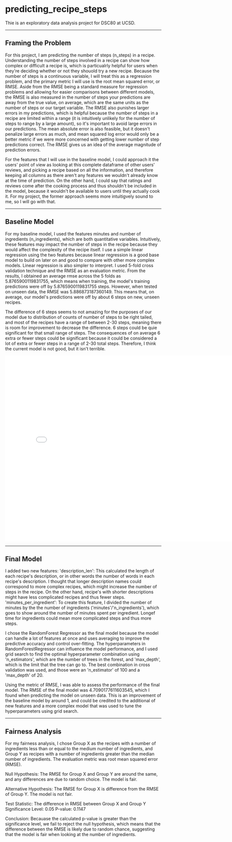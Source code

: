 # predicting_recipe_steps
Thie is an exploratory data analysis project for DSC80 at UCSD.

---

## Framing the Problem
For this project, I am predicting the number of steps (n_steps) in a recipe. Understanding the number of steps involved in a recipe can show how complex or difficult a recipe is, which is particualrly helpful for users when they're deciding whether or not they shouold try a new recipe. Because the number of steps is a continuous variable, I will treat this as a regression problem, and the primary metric I will use is the root mean squared error, or RMSE. Aside from the RMSE being a standard measure for regression problems and allowing for easier comparisons between different models, the RMSE is also measured in the number of steps your predictions are away from the true value, on average, which are the same units as the number of steps or our target variable. The RMSE also punishes larger errors in my predictions, which is helpful because the number of steps in a recipe are limited within a range (it is intuitively unlikely for the number of steps to range by a large amount), so it's important to avoid large errors in our predictions. The mean absolute error is also feasible, but it doesn't penalize large errors as much, and mean squared log error would only be a better metric if we were more concerned with getting lower number of step predictions correct. The RMSE gives us an idea of the average magnitude of prediction errors.

For the features that I will use in the baseline model, I could approach it the users' point of view as looking at this complete dataframe of other users' reviews, and picking a recipe based on all the information, and therefore keeping all columns as there aren't any features we wouldn't already know at the time of prediction. On the other hand, I could say that ratings and reviews come after the cooking process and thus shouldn't be included in the model, because it wouldn't be available to users until they actually cook it. For my project, the former approach seems more intuitigvely sound to me, so I will go with that.

---

## Baseline Model
For my baseline model, I used the features minutes and number of ingredients (n_ingredients), which are both quantitative variables. Intuitively, these features may impact the number of steps in the recipe because they would affect the complexity of the recipe itself. I use a simple linear regression using the two features because linear regression is a good base model to build on later on and good to compare with other more complex models. Linear regression is also simpler to interpret. I used 5-fold cross validation technique and the RMSE as an evaluation metric. From the results, I obtained an average rmse across the 5 folds as 5.8765900119831755, which means when training, the model's training predictions were off by 5.8765900119831755 steps. However, when tested on unseen data, the RMSE was 5.886873187360149. This means that, on average, our model's predictions were off by about 6 steps on new, unseen recipes. 

The difference of 6 steps seems to not amazing for the purposes of our model due to distribution of counts of number of steps to be right tailed, and most of the recipes have a range of between 2-30 steps, meaning there is room for improvement to decrease the difference. 6 steps could be quie significant for that small range of steps. The consequences of on average 6 extra or fewer steps could be significant because it could be considered a lot of extra or fewer steps in a range of 2-30 total steps. Therefore, I think the current model is not good, but it isn't terrible.

<iframe src="assets/distribution_of_steps.html" width=800 height=600 frameBorder=0></iframe>

---

## Final Model
I added two new features:
'description_len': This calculated the length of each recipe's description, or in other words the number of words in each recipe's description. I thought that longer description names could correspond to more complex recipes, which might increase the number of steps in the recipe. On the other hand, recipe's with shorter descriptions might
have less complicated recipes and thus fewer steps. 
'minutes_per_ingredient': To create this feature, I divided the number of minutes by the the number of ingredients ('minutes'/'n_ingredients'), which goes to show around the number of minutes spent per ingredient. Longef time for ingredients could mean more complicated steps and thus more steps.

I chose the RandomForest Regressor as the final model because the model can handle a lot of features at once and uses averaging to improve the predictive accuracy and control over-fitting. The hyperparameters in RandomForestRegressor can influence the model performance, and I used grid search to find the optimal hyperparameter combination using 'n_estimators', which are the number of trees in the forest, and 'max_depth', which is the limit that the tree can go to. The best combination in cross validation was used, and those were an 'n_estimator' of 100 and a 'max_depth' of 20. 

Using the metric of RMSE, I was able to assess the performance of the final model. The RMSE of the final model was 4.7090177611603545, which I found when predicting the model on unseen data. This is an improvement of the baseline model by around 1, and could be credited to the additional of new features and a more complex model that was used to tune the hyperparameters using grid search.

---

## Fairness Analysis
For my fairness analysis, I chose Group X as the recipes with a number of ingredients less than or equal to the medium number of ingredients, and Group Y as recipes with a number of ingredients greater than the median number of ingredients. The evaluation metric was root mean squared error (RMSE). 

Null Hypothesis:
The RMSE for Group X and Group Y are around the same, and any differences are due to random choice. The model is fair.

Alternative Hypothesis:
The RMSE for Group X is difference from the RMSE of Group Y. The model is not fair.

Test Statistic:
The difference in RMSE between Group X and Group Y
Significance Level: 0.05
P-value: 0.1147

Conclusion:
Becauase the calculated p-value is greater than the significance level, we fail to reject the null hypothesis, which means that the difference between the RMSE is likely due to random chance, suggesting that the model is fair when looking at the number of ingredients.
